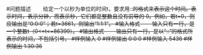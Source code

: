 #问题描述
　　给定一个以秒为单位的时间t，要求用<H>:<M>:<S>的格式来表示这个时间。<H>表示时间，<M>表示分钟，而<S>表示秒，它们都是整数且没有前导的 0。例如，若t=0，则应输出是“0:0:0”；若t=3661，则输出“1:1:1”。
#输入格式
　　输入只有一行，是一个整数t（0<=t<=86399）。
#输出格式
　　输出只有一行，是以“<H>:<M>:<S>”的格式所表示的时间，不包括引号。
#样例输入
0
#样例输出
0:0:0
#样例输入
5436
#样例输出
1:30:36
